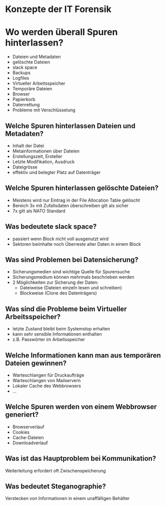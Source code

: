 # Konzepte der IT Forensik

# Wo werden überall Spuren hinterlassen?
* Dateien und Metadaten
* gelöschte Dateien
* slack space
* Backups
* Logfiles
* Virtueller Arbeitsspeicher
* Temporäre Dateien
* Browser
* Papierkorb
* Datenrettung
* Probleme mit Verschlüsselung

## Welche Spuren hinterlassen Dateien und Metadaten?
* Inhalt der Datei
* Metainformationen über Dateien
* Erstellungszeit, Ersteller
* Letzte Modifikation, Ausdruck
* Dateigrösse
* effektiv und belegter Platz auf Datenträger

## Welche Spuren hinterlassen gelöschte Dateien?
* Meistens wird nur Eintrag in der File Allocation Table gelöscht
* Bereich 3x mit Zufallsdaten überschreiben gilt als sicher
* 7x gilt als NATO Standard

## Was bedeutete slack space?
* passiert wenn Block nicht voll ausgenutzt wird
* Sektoren beiinhalte noch Überreste alter Daten in einem Block

## Was sind Problemen bei Datensicherung?
* Sicherungsmedien sind wichtige Quelle für Spurensuche
* Sicherungsmedium können mehrmals beschrieben werden
* 2 Möglichkeiten zur Sicherung der Daten:
    * Dateiweise (Dateien einzeln lesen und schreiben)
    * Blockweise (Clone des Datenträgers)

## Was sind die Probleme beim Virtueller Arbeitsspeicher?
* letzte Zustand bleibt beim Systemstop erhalten
* kann sehr sensible Informationen enthalten
* z.B. Passwörter im Arbeitsspeicher

## Welche Informationen kann man aus temporären Dateien gewinnen?
* Warteschlangen für Druckaufträge
* Warteschlangen von Mailservern
* Lokaler Cache des Webbrowsers
* ...

## Welche Spuren werden von einem Webbrowser generiert?
* Browserverlauf
* Cookies
* Cache-Dateien
* Downloadverlauf

## Was ist das Hauptproblem bei Kommunikation?
Weiterleitung erfordert oft Zwischenspeicherung

## Was bedeutet Steganographie?
Verstecken von Informationen in einem unaffälligen Behälter

